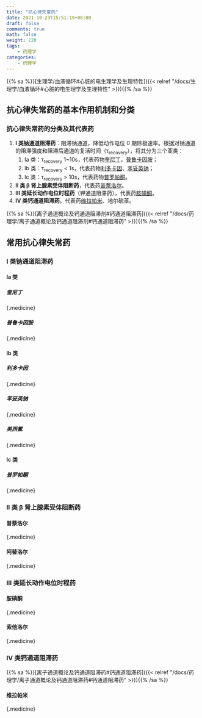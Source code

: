 ```yaml
---
title: "抗心律失常药"
date: 2021-10-23T15:51:19+08:00
draft: false
comments: true
math: false
weight: 220
tags:
    - 药理学
categories:
    - 药理学
---
```


{{% sa %}}[生理学/血液循环#心脏的电生理学及生理特性]({{< relref "/docs/生理学/血液循环#心脏的电生理学及生理特性" >}}){{% /sa %}}

<!--more-->

## 抗心律失常药的基本作用机制和分类

### 抗心律失常药的分类及其代表药

1. **I 类钠通道阻滞药**：阻滞钠通道，降低动作电位 0 期除极速率。根据对钠通道的阻滞强度和阻滞后通道的复活时间（τ<sub>recovery</sub>），将其分为三个亚类：
    1. Ia 类：τ<sub>recovery</sub> 1\~10s，代表药物[奎尼丁](#奎尼丁)，[普鲁卡因胺](#普鲁卡因胺)；
    2. Ib 类：τ<sub>recovery</sub> < 1s，代表药物[利多卡因](#利多卡因)、[苯妥英钠](#苯妥英钠)；
    3. Ic 类：τ<sub>recovery</sub> > 10s，代表药物[普罗帕酮](#普罗帕酮)。
2. **II 类 β 肾上腺素受体阻断药**，代表药[普萘洛尔](#普萘洛尔)。
3. **III 类延长动作电位时程药**（钾通道阻滞药），代表药[胺碘酮](#胺碘酮)。
4. **IV 类钙通道阻滞药**，代表药[维拉帕米](#维拉帕米)、地尔硫䓬。

{{% sa %}}[离子通道概论及钙通道阻滞剂#钙通道阻滞药]({{< relref "/docs/药理学/离子通道概论及钙通道阻滞剂#钙通道阻滞药" >}}){{% /sa %}}

## 常用抗心律失常药

### I 类钠通道阻滞药

#### Ia 类

##### 奎尼丁
{.medicine}

##### 普鲁卡因胺
{.medicine}

#### Ib 类

##### 利多卡因
{.medicine}

##### 苯妥英钠
{.medicine}

##### 美西氯
{.medicine}

#### Ic 类

##### 普罗帕酮
{.medicine}

### II 类 β 肾上腺素受体阻断药

#### 普萘洛尔
{.medicine}

#### 阿替洛尔
{.medicine}

### III 类延长动作电位时程药

#### 胺碘酮
{.medicine}

#### 索他洛尔
{.medicine}

### IV 类钙通道阻滞药

{{% sa %}}[离子通道概论及钙通道阻滞药#钙通道阻滞药]({{< relref "/docs/药理学/离子通道概论及钙通道阻滞药#钙通道阻滞药" >}}){{% /sa %}}

#### 维拉帕米
{.medicine}
